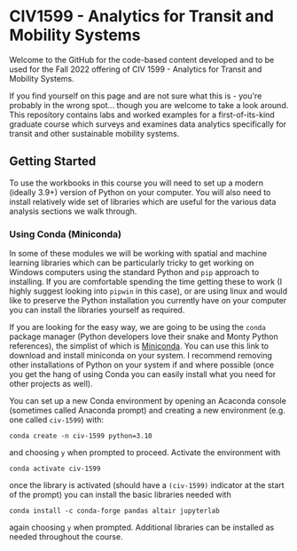# CIV1599 - Analytics for Transit and Mobility Systems

Welcome to the GitHub for the code-based content developed and to be used for the Fall 2022 offering of CIV 1599 - Analytics for Transit and Mobility Systems.

If you find yourself on this page and are not sure what this is - you're probably in the wrong spot... though you are welcome to take a look around. This repository contains labs and worked examples for a first-of-its-kind graduate course which surveys and examines data analytics specifically for transit and other sustainable mobility systems.

## Getting Started
To use the workbooks in this course you will need to set up a modern (ideally 3.9+) version of Python on your computer. You will also need to install  relatively wide set of libraries which are useful for the various data analysis sections we walk through.

### Using Conda (Miniconda)
In some of these modules we will be working with spatial and machine learning libraries which can be particularly tricky to get working on Windows computers using the standard Python and `pip` approach to installing. If you are comfortable spending the time getting these to work (I highly suggest looking into `pipwin` in this case), or are using linux and would like to preserve the Python installation you currently have on your computer you can install the libraries yourself as required.

If you are looking for the easy way, we are going to be using the `conda` package manager (Python developers love their snake and Monty Python references), the simplist of which is [Miniconda](https://docs.conda.io/en/latest/miniconda.html). You can use this link to download and install miniconda on your system. I recommend removing other installations of Python on your system if and where possible (once you get the hang of using Conda you can easily install what you need for other projects as well).


You can set up a new Conda environment by opening an Acaconda console (sometimes called Anaconda prompt) and creating a new environment (e.g. one called `civ-1599`) with:

    conda create -n civ-1599 python=3.10

and choosing `y` when prompted to proceed. Activate the environment with

    conda activate civ-1599

once the library is activated (should have a `(civ-1599)` indicator at the start of the prompt) you can install the basic libraries needed with

    conda install -c conda-forge pandas altair jupyterlab

again choosing `y` when prompted. Additional libraries can be installed as needed throughout the course.

